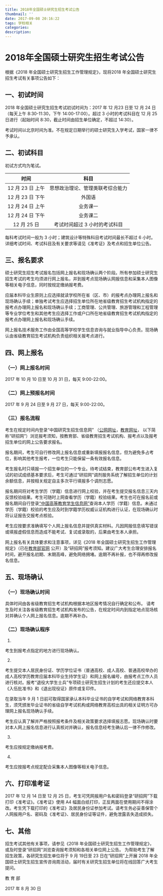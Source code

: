```yaml
---
title: 2018年全国硕士研究生招生考试公告
thumbnail: ''
date: 2017-09-08 20:16:22
tags: 学校相关
categories: 
description: 
---
```

# 2018年全国硕士研究生招生考试公告

根据《2018 年全国硕士研究生招生工作管理规定》，现将2018 年全国硕士研究生招生考试有关事项公告如下：

## 一、初试时间

2018 年全国硕士研究生招生考试初试时间为：2017 年 12 月23 日至 12 月 24 日（每天上午 8:30-11:30，下午 14:00-17:00）。超过 3 小时的考试科目在 12 月 25 日进行（起始时间 8:30，截止时间由招生单位确定，不超过 14:30）。

考试时间以北京时间为准。不在规定日期举行的硕士研究生入学考试，国家一律不予承认。

## 二、初试科目
初试方式均为笔试。

| 时间 | 科目 |
|:----:|:----:|
|12 月 23 日  上午|思想政治理论、管理类联考综合能力|
|12 月 23 日  下午|外国语|
|12	月 24 日  上午|业务课一|
|12	月 24 日  下午|业务课二|
|12	月 25 日|考试时间超过 3 小时的考试科目|

每科考试时间一般为 3 小时；建筑设计等特殊科目考试时间最长不超过 6 小时。
详细考试时间、考试科目及有关要求等请见《准考证》及考点和招生单位公告。

## 三、报名要求
硕士研究生招生考试报名包括网上报名和现场确认两个阶段。所有参加硕士研究生招生考试的考生均须进行网上报名，并到报考点现场确认网报信息和采集本人图像等相关电子信息，同时按规定缴纳报考费。

应届本科毕业生原则上应选择就读学校所在省（区、市）的报考点办理网上报名和现场确认手续；单独考试考生应选择招生单位所在地省级教育招生考试机构指定的报考点办理网上报名和现场确认手续；工商管理、公共管理、旅游管理和工程管理等专业学位考生和其他考生应选择工作或户口所在地省级教育招生考试机构指定的报考点办理网上报名和现场确认手续。

网上报名技术服务工作由全国高等学校学生信息咨询与就业指导中心负责。现场确认由省级教育招生考试机构负责组织相关报考点进行。

## 四、网上报名
### （一）网上报名时间
2017 年 10 月 10 日至 10 月 31 日，每天 9:00-22:00。

### （二）网上预报名时间
2017 年 9 月 24 日至 9 月 27 日，每天 9:00-22:00。

### （三）报名流程
考生在规定时间内登录“中国研究生招生信息网”
（[公网网址](http//yz.chsi.com.cn)，[教育网址](http://yz.chsi.cn)，
以下简称“研招网”）浏览报考须知，按教育部、省级教育招生考试机构、报考点以及报考招生单位的网上公告要求报名。

报名期间，考生可自行修改网上报名信息或重新填报报名信息，但为避免多占考位，影响其他考生报考，一位考生只能保留一条有效报名信息。

考生报名时只填报一个招生单位的一个专业。待考试结束，教育部公布考生进入复试的初试成绩基本要求后，考生可通过“研招网”调剂服务系统了解招生单位的计划余额信息，并按相关规定自主多次平行填报多个调剂志愿。

报名期间将对考生学历（学籍）信息进行网上校验，并在考生提交报名信息三天内反馈校验结果。考生可随时上网查看学历（学籍）校验结果。考生也可在报名前或报名期间自行登录[“中国高等教育学生信息网”](http://www.chsi.com.cn)查询本人学历（学籍）信息。未通过学历（学籍）校验的考生应及时到学籍学历权威认证机构进行认证，在现场确认时将认证报告交报考点核验。

考生应按要求准确填写个人网上报名信息并提供真实材料。凡因网报信息填写错误或填报虚假信息而造成不能考试、复试或录取的，后果由考生本人承担。

网上报名有关具体要求和注意事项，详见《2018 年全国硕士研究生招生工作管理规定》（已在[教育部官网](www.moe.edu.cn) 公开）及“研招网”报考须知。建议广大考生合理安排报名时间，避开报名初期、末期高峰，避免网络拥堵。逾期不再补报，也不得再修改报名信息。

## 五、现场确认
### （一）现场确认时间
具体时间由各省级教育招生考试机构根据本地区报考情况自行确定和公布。
请考生及时关注各省级教育招生考试机构发布的公告，在规定时间内到指定地点现场核对并确认个人网上报名信息。逾期不再补办。

### （二）现场确认程序

1. 
考生到报考点指定的地方进行现场确认。

2. 
考生提交本人居民身份证、学历学位证书（普通高校、成人高校、普通高校举办的成人高校学历教育应届本科毕业生持学生证）和网上报名编号，由报考点工作人员进行核对。报考“退役大学生士兵”专项硕士研究生招生计划的考生还应提交本人《入伍批准书》和《退出现役证》原件或复印件。

在录取当年 9 月 1 日前可取得国家承认本科毕业证书的自学考试和网络教育本科生，须凭颁发毕业证书的省级自学考试机构或网络教育高校出具的相关证明方可办理网上报名现场确认手续。

考生应认真了解并严格按照报考条件及相关政策要求选择填报志愿。现场确认时要对本人网上报名信息进行认真核对并确认，报名信息经考生确认后一律不作修改。

3. 
考生应按规定缴纳报考费。

4. 
考生应按报考点规定配合采集本人图像等相关电子信息。

## 六、打印准考证

2017 年 12 月 14 日至 12 月 25 日，考生可凭网报用户名和密码登录“研招网”下载打印《准考证》。《准考证》使用 A4 幅面白纸打印，正反两面在使用期间不得涂改。考生凭下载打印的《准考证》及居民身份证参加考试。请考生务必妥善保管个人网报用户名、密码及《准考证》、居民身份证等证件，避免泄露丢失造成损失。

## 七、其他
招生考试其他有关事项，请参见《2018 年全国硕士研究生招生工作管理规定》，或及时登录“研招网”浏览查询报考须知和各相关单位网上公告。
为帮助考生了解招生政策，各研究生招生单位将于 9 月 19日至 23 日在“研招网”上开展 2018 年全国硕士研究生招生宣传咨询周活动，届时有关研究生招生单位将在线回答广大考生提问。


教 育 部

2017 年 8 月 30 日